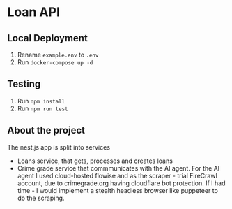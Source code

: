 # Loan API

## Local Deployment

1. Rename `example.env` to `.env`
2. Run `docker-compose up -d`

## Testing

1. Run `npm install`
2. Run `npm run test`


## About the project
The nest.js app is split into services
- Loans service, that gets, processes and creates loans
- Crime grade service that commmunicates with the AI agent.
For the AI agent I used cloud-hosted flowise and as the scraper - trial FireCrawl account, due to crimegrade.org having cloudflare bot protection. If I had time - I would implement a stealth headless browser like puppeteer to do the scraping.